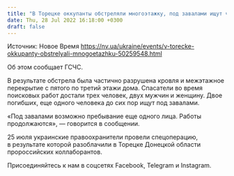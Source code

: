 ```yaml
---
title: "В Торецке оккупанты обстреляли многоэтажку, под завалами ищут человека"
date: Thu, 28 Jul 2022 16:18:00 +0300
draft: false
---
```

Источник: Новое Время https://nv.ua/ukraine/events/v-torecke-okkupanty-obstrelyali-mnogoetazhku-50259548.html


 Об этом сообщает ГСЧС.

В результате обстрела была частично разрушена кровля и межэтажное перекрытие с пятого по третий этажи дома. Спасатели во время поисковых работ достали трех человек, двух мужчин и женщину. Двое погибших, еще одного человека до сих пор ищут под завалами.

«Под завалами возможно пребывание еще одного лица. Работы продолжаются», — говорится в сообщении.

25 июля украинские правоохранители провели спецоперацию, в результате которой разоблачили в Торецке Донецкой области пророссийских коллаборантов.

Присоединяйтесь к нам в соцсетях Facebook, Telegram и Instagram.
